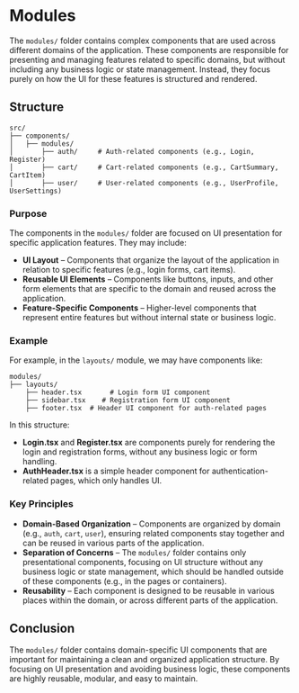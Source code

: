# **Modules**

The `modules/` folder contains complex components that are used across different domains of the application. These components are responsible for presenting and managing features related to specific domains, but without including any business logic or state management. Instead, they focus purely on how the UI for these features is structured and rendered.

## **Structure**

```
src/
├── components/
│   ├── modules/
│       ├── auth/     # Auth-related components (e.g., Login, Register)
│       ├── cart/     # Cart-related components (e.g., CartSummary, CartItem)
│       ├── user/     # User-related components (e.g., UserProfile, UserSettings)

```

### **Purpose**

The components in the `modules/` folder are focused on UI presentation for specific application features. They may include:

- **UI Layout** – Components that organize the layout of the application in relation to specific features (e.g., login forms, cart items).
- **Reusable UI Elements** – Components like buttons, inputs, and other form elements that are specific to the domain and reused across the application.
- **Feature-Specific Components** – Higher-level components that represent entire features but without internal state or business logic.

### **Example**

For example, in the `layouts/` module, we may have components like:

```
modules/
├── layouts/
    ├── header.tsx       # Login form UI component
    ├── sidebar.tsx    # Registration form UI component
    ├── footer.tsx  # Header UI component for auth-related pages
```

In this structure:

- **Login.tsx** and **Register.tsx** are components purely for rendering the login and registration forms, without any business logic or form handling.
- **AuthHeader.tsx** is a simple header component for authentication-related pages, which only handles UI.

### **Key Principles**

- **Domain-Based Organization** – Components are organized by domain (e.g., `auth`, `cart`, `user`), ensuring related components stay together and can be reused in various parts of the application.
- **Separation of Concerns** – The `modules/` folder contains only presentational components, focusing on UI structure without any business logic or state management, which should be handled outside of these components (e.g., in the pages or containers).
- **Reusability** – Each component is designed to be reusable in various places within the domain, or across different parts of the application.

## **Conclusion**

The `modules/` folder contains domain-specific UI components that are important for maintaining a clean and organized application structure. By focusing on UI presentation and avoiding business logic, these components are highly reusable, modular, and easy to maintain.
